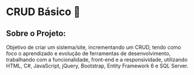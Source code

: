 # CRUD Básico :bookmark_tabs: 





## Sobre o Projeto:

Objetivo de criar um sistema/site, incrementando um CRUD, tendo  como foco o aprendizado e evolução de ferramentas de desenvolvimento, trabalhando com a funcionalidade, front-end e a responsividade, utilizando HTML, C#, JavaScript, jQuery, Bootstrap,  Entity Framework 6 e SQL Server.